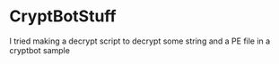 # CryptBotStuff
I tried making a decrypt script to decrypt some string and a PE file in a cryptbot sample
